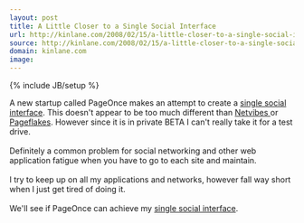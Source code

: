 ```yaml
---
layout: post
title: A Little Closer to a Single Social Interface
url: http://kinlane.com/2008/02/15/a-little-closer-to-a-single-social-interface/
source: http://kinlane.com/2008/02/15/a-little-closer-to-a-single-social-interface/
domain: kinlane.com
image: 
---
```

{% include JB/setup %}<p>A new startup called PageOnce makes an attempt to create a <a href="http://www.kinlane.com/2007/11/social-networks-email-and-more.html">single social interface</a>.  This doesn't appear to be too much different than <a href="http://www.netvibes.com">Netvibes </a>or <a href="http://www.pageflakes.com">Pageflakes</a>.  However since it is in private BETA I can't really take it for a test drive.<br /><br />Definitely a common problem for social networking and other web application fatigue when you have to go to each site and maintain.<br /><br />I try to keep up on all my applications and networks, however fall way short when I just get tired of doing it.<br /><br />We'll see if PageOnce can achieve my <a href="http://www.kinlane.com/2007/11/social-networks-email-and-more.html">single social interface</a>.</p>

